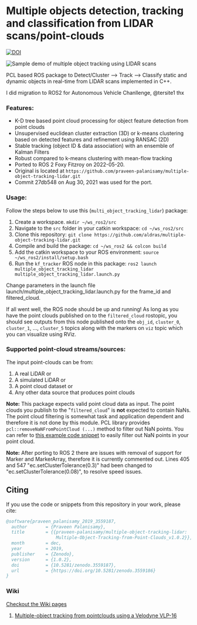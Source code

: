 # Multiple objects detection, tracking and classification from LIDAR scans/point-clouds


[![DOI](https://zenodo.org/badge/47581608.svg)](https://zenodo.org/badge/latestdoi/47581608)

![Sample demo of multiple object tracking using LIDAR scans](https://media.giphy.com/media/3YKG95w9gu263yQwDa/giphy.gif)

PCL based ROS package to Detect/Cluster --> Track --> Classify static and dynamic objects in real-time from LIDAR scans implemented in C++.

I did migration to ROS2 for Autonomous Vehicle Chanllenge, @tersite1 thx


### Features:

- K-D tree based point cloud processing for object feature detection from point clouds
- Unsupervised euclidean cluster extraction (3D) or k-means clustering based on detected features and refinement using RANSAC (2D)
- Stable tracking (object ID & data association) with an ensemble of Kalman Filters 
- Robust compared to k-means clustering with mean-flow tracking
- Ported to ROS 2 Foxy Fitzroy on 2022-05-20.
- Original is located at `https://github.com/praveen-palanisamy/multiple-object-tracking-lidar.git`
- Commit 27db548 on Aug 30, 2021 was used for the port.
### Usage:

Follow the steps below to use this (`multi_object_tracking_lidar`) package:

1. Create a workspace. `mkdir ~/ws_ros2/src`
1. Navigate to the `src` folder in your catkin workspace: `cd ~/ws_ros2/src`
1. Clone this repository: `git clone https://github.com/aldras/multiple-object-tracking-lidar.git`
1. Compile and build the package: `cd ~/ws_ros2 && colcon build`
1. Add the catkin workspace to your ROS environment: `source ~/ws_ros2/install/setup.bash`
1. Run the `kf_tracker` ROS node in this package: `ros2 launch multiple_object_tracking_lidar multiple_object_tracking_lidar.launch.py`

Change parameters in the launch file launch/multiple_object_tracking_lidar.launch.py for the frame_id and filtered_cloud.

If all went well, the ROS node should be up and running! As long as you have the point clouds published on to the `filtered_cloud` rostopic, you should see outputs from this node published onto the `obj_id`, `cluster_0`, `cluster_1`, …, `cluster_5` topics along with the markers on `viz` topic which you can visualize using RViz.

### Supported point-cloud streams/sources:
The input point-clouds can be from:
1. A real LiDAR or 
2. A simulated LiDAR or 
3. A point cloud dataset or 
4. Any other data source that produces point clouds

**Note:** This package expects valid point cloud data as input. The point clouds you publish to the "`filtered_cloud`" is **not** expected to contain NaNs. The point cloud filtering is somewhat task and application dependent and therefore it is not done by this module. 
PCL library provides `pcl::removeNaNFromPointCloud (...)` method  to filter out NaN points. You can refer to [this example code snippet](https://github.com/praveen-palanisamy/multiple-object-tracking-lidar/issues/29#issuecomment-672098760) to easily filter out NaN points in your point cloud.

**Note:**
After porting to ROS 2 there are issues with removal of support for Marker and MarkerArray, therefore it is currently commented out.
Lines 405 and 547 "ec.setClusterTolerance(0.3)" had been changed to "ec.setClusterTolerance(0.08)", to resolve speed issues.

## Citing

If you use the code or snippets from this repository in your work, please cite:

```bibtex
@software{praveen_palanisamy_2019_3559187,
  author       = {Praveen Palanisamy},
  title        = {{praveen-palanisamy/multiple-object-tracking-lidar: 
                   Multiple-Object-Tracking-from-Point-Clouds_v1.0.2}},
  month        = dec,
  year         = 2019,
  publisher    = {Zenodo},
  version      = {1.0.2},
  doi          = {10.5281/zenodo.3559187},
  url          = {https://doi.org/10.5281/zenodo.3559186}
}
```

### Wiki

[Checkout the Wiki pages](https://github.com/praveen-palanisamy/multiple-object-tracking-lidar/wiki)

1. [Multiple-object tracking from pointclouds using a Velodyne VLP-16](https://github.com/praveen-palanisamy/multiple-object-tracking-lidar/wiki/velodyne_vlp16)
